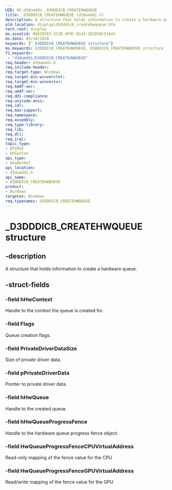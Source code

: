 ```yaml
---
UID: NS:d3dumddi._D3DDDICB_CREATEHWQUEUE
title: _D3DDDICB_CREATEHWQUEUE (d3dumddi.h)
description: A structure that holds information to create a hardware queue.
old-location: display\d3dddicb_createhwqueue.htm
tech.root: display
ms.assetid: 085CEF61-2C2E-4F9C-B143-2E2D58C51643
ms.date: 05/10/2018
keywords: ["_D3DDDICB_CREATEHWQUEUE structure"]
ms.keywords: D3DDDICB_CREATEHWQUEUE, D3DDDICB_CREATEHWQUEUE structure [Display Devices], _D3DDDICB_CREATEHWQUEUE, d3dumddi/D3DDDICB_CREATEHWQUEUE, display.d3dddicb_createhwqueue
f1_keywords:
 - "d3dumddi/D3DDDICB_CREATEHWQUEUE"
req.header: d3dumddi.h
req.include-header: 
req.target-type: Windows
req.target-min-winverclnt: 
req.target-min-winversvr: 
req.kmdf-ver: 
req.umdf-ver: 
req.ddi-compliance: 
req.unicode-ansi: 
req.idl: 
req.max-support: 
req.namespace: 
req.assembly: 
req.type-library: 
req.lib: 
req.dll: 
req.irql: 
topic_type:
- APIRef
- kbSyntax
api_type:
- HeaderDef
api_location:
- d3dumddi.h
api_name:
- D3DDDICB_CREATEHWQUEUE
product:
- Windows
targetos: Windows
req.typenames: D3DDDICB_CREATEHWQUEUE
---
```


# _D3DDDICB_CREATEHWQUEUE structure


## -description


A structure that holds information to create a hardware queue.


## -struct-fields




### -field hHwContext

Handle to the context the queue is created for.



### -field Flags

Queue creation flags.


### -field PrivateDriverDataSize

 Size of private driver data.


### -field pPrivateDriverData

Pointer to private driver data.


### -field hHwQueue

Handle to the created queue.


### -field hHwQueueProgressFence

Handle to the hardware queue progress fence object.



### -field HwQueueProgressFenceCPUVirtualAddress

Read-only mapping of the fence value for the CPU


### -field HwQueueProgressFenceGPUVirtualAddress

Read/write mapping of the fence value for the GPU


